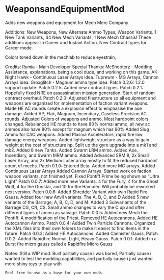 # WeaponsandEquipmentMod
 Adds new weapons and equipment for Mech Merc Company

Additions:
  New Weapons, New Alternate Ammo Types, Weapon Variants.
  1 New Tank Variants, 44 New Mech Variants, 1 New Mech Chassis!
  These additions appear in Career and Instant Action.
  New Contract types for Career mode.

  Colors toned down in the mechlab to reduce eyestrain,

  Credits:
    Rumia - Main Developer
  Special Thanks:
    McShooterz - Modding Assistance, explanations, being a cool dude, and working on this game.
    AK Night Hawk - Continuous Laser Arrays idea.
    Tuprewm - MG Arrays, Cannon Arrays idea.
    Groxglitch - Magnum ammo type idea.
Patch 0.2.6:
  1.2.0 support update.
Patch 0.2.5:
  Added new contract types.
Patch 0.2.1:
  Hopefully fixed NRE on assassination mission generation.
  Start of random contract overhaul.
Patch 0.2.0:
  Adjusted filestructure so all equipment and weapons are organized for implementation of faction variant weapons.
  Made HE AC rounds create a explosion effect to emphasise the aoe damage.
  Added AP, Flak, Magnum, Incendiary, Caseless Precision AC rounds.
  Adjusted Colors of weapons and ammo.
  Most hardpoint colors changed.
  Rebalanced HE rounds to have 80% normal ammo, all new ac ammos also have 80% except for magnum which has 60%
  Added Slug Ammo for CAC weapons.
  Added Plasma Accelerators, rapid fire low damage energy weapons.
  Added lightweight structure as a way to gain weight at the cost of structure hp.
  Split up the gyro upgrade into a mk1 and mk2.
  Added 8 new Tanks.
  Added Swarm LRM ammo.
  Added Aoe, Incendiary, and Swarm MRM ammo.
  Added Advanced SRM 8, 2x Small Laser Array, and 2x Medium Laser array mostly to fit the reduced hardpoint count of mechs.
Patch 0.1.0:
  Entered Beta.
  Added more MG arrays.
  Added Continuous Laser Arrays
  Added Cannon Arrays.
  Started work on faction weapon variants, not finished yet.
  Fixed Pontiff Prime being shown as "Ultra Light"
Patch 0.0.7:
  Added more new Variants. 4 for the Fury, 4 for the Ghost Wolf, 4 for the Gunstar, and 10 for the Hammer. Will probably be reworked next version.
Patch 0.0.6:
  Added Shredder Variant with twin Rapid Fire Gauss.
  Added four new Anvil variants. The A, B, C, and D
  Added 5 new variants of the Barrage, A, B, C, D, and M.
  Added 3 Subvariants of the Barrage CG, CR, CS. Small ammo changes to vary the C up and offer different types of ammo as salvage.
Patch 0.0.5:
  Added new Mech the Pontiff. A moddification of the Priest.
  Removed HE Autocannons.
  Added HE Autocannon Ammo.
Patch 0.0.4:
  Added Twin Particle Cannons.
  Organized the XML files into their own folders to make it easier to find items in the future.
Patch 0.0.3:
  Added HE Autocannons.
  Added Cannister Gauss.
Patch 0.0.2:
  Added Rapidfire Normal, Light, Heavy Gauss.
Patch 0.0.1:
  Added in a Burst fire micro gauss called a Rapidfire Micro Gauss

  Notes:
    Still a WIP mod. Built partially cause i was bored, Partially cause i wanted to test the modding capabilities, and partially cause i just wanted more shiny toys to play with

    Feel free to use as a base for your own mods.